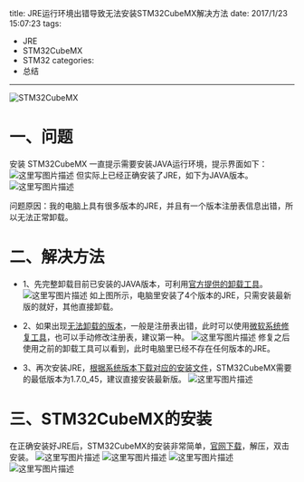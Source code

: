 title:  JRE运行环境出错导致无法安装STM32CubeMX解决方法
date: 2017/1/23 15:07:23
tags:
- JRE
- STM32CubeMX
- STM32
categories:
- 总结
---

![STM32CubeMX](http://od68ytlrn.bkt.clouddn.com/%E5%AE%89%E8%A3%85.png)
<!-- more -->

# 一、问题
安装 STM32CubeMX 一直提示需要安装JAVA运行环境，提示界面如下：
![这里写图片描述](http://img.blog.csdn.net/20170123144645074?watermark/2/text/aHR0cDovL2Jsb2cuY3Nkbi5uZXQvdTAxMTMwMzQ0Mw==/font/5a6L5L2T/fontsize/400/fill/I0JBQkFCMA==/dissolve/70/gravity/SouthEast)
但实际上已经正确安装了JRE，如下为JAVA版本。
![这里写图片描述](http://img.blog.csdn.net/20170123144653163?watermark/2/text/aHR0cDovL2Jsb2cuY3Nkbi5uZXQvdTAxMTMwMzQ0Mw==/font/5a6L5L2T/fontsize/400/fill/I0JBQkFCMA==/dissolve/70/gravity/SouthEast)

问题原因：我的电脑上具有很多版本的JRE，并且有一个版本注册表信息出错，所以无法正常卸载。

# 二、解决方法
- 1、先完整卸载目前已安装的JAVA版本，可利用[官方提供的卸载工具](https://www.java.com/zh_CN/download/faq/uninstaller_toolfaq.xml)。
![这里写图片描述](http://img.blog.csdn.net/20170123144945121?watermark/2/text/aHR0cDovL2Jsb2cuY3Nkbi5uZXQvdTAxMTMwMzQ0Mw==/font/5a6L5L2T/fontsize/400/fill/I0JBQkFCMA==/dissolve/70/gravity/SouthEast)
如上图所示，电脑里安装了4个版本的JRE，只需安装最新版的就好，其他直接卸载。

- 2、如果出现[无法卸载的版本](https://www.java.com/zh_CN/download/help/regkey_addremove.xml)，一般是注册表出错，此时可以使用[微软系统修复工具](https://support.microsoft.com/zh-cn/help/17588/fix-problems-that-block-programs-from-being-installed-or-removed)，也可以手动修改注册表，建议第一种。
![这里写图片描述](http://img.blog.csdn.net/20170123145203374?watermark/2/text/aHR0cDovL2Jsb2cuY3Nkbi5uZXQvdTAxMTMwMzQ0Mw==/font/5a6L5L2T/fontsize/400/fill/I0JBQkFCMA==/dissolve/70/gravity/SouthEast)
修复之后使用之前的卸载工具可以看到，此时电脑里已经不存在任何版本的JRE。

- 3、再次安装JRE，[根据系统版本下载对应的安装文件](http://www.oracle.com/technetwork/java/javase/downloads/jre8-downloads-2133155.html)，STM32CubeMX需要的最低版本为1.7.0_45，建议直接安装最新版。
![这里写图片描述](http://img.blog.csdn.net/20170123145703985?watermark/2/text/aHR0cDovL2Jsb2cuY3Nkbi5uZXQvdTAxMTMwMzQ0Mw==/font/5a6L5L2T/fontsize/400/fill/I0JBQkFCMA==/dissolve/70/gravity/SouthEast)


# 三、STM32CubeMX的安装
在正确安装好JRE后，STM32CubeMX的安装非常简单，[官网下载](http://www.st.com/zh/development-tools/stm32cubemx.html?icmp=pf259242_prom_stm32cube-long-promo_feb2014)，解压，双击安装。
![这里写图片描述](http://img.blog.csdn.net/20170123150001800?watermark/2/text/aHR0cDovL2Jsb2cuY3Nkbi5uZXQvdTAxMTMwMzQ0Mw==/font/5a6L5L2T/fontsize/400/fill/I0JBQkFCMA==/dissolve/70/gravity/SouthEast)
![这里写图片描述](http://img.blog.csdn.net/20170123150043339?watermark/2/text/aHR0cDovL2Jsb2cuY3Nkbi5uZXQvdTAxMTMwMzQ0Mw==/font/5a6L5L2T/fontsize/400/fill/I0JBQkFCMA==/dissolve/70/gravity/SouthEast)
![这里写图片描述](http://img.blog.csdn.net/20170123150101753?watermark/2/text/aHR0cDovL2Jsb2cuY3Nkbi5uZXQvdTAxMTMwMzQ0Mw==/font/5a6L5L2T/fontsize/400/fill/I0JBQkFCMA==/dissolve/70/gravity/SouthEast)
![这里写图片描述](http://img.blog.csdn.net/20170123150332734?watermark/2/text/aHR0cDovL2Jsb2cuY3Nkbi5uZXQvdTAxMTMwMzQ0Mw==/font/5a6L5L2T/fontsize/400/fill/I0JBQkFCMA==/dissolve/70/gravity/SouthEast)
